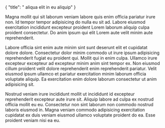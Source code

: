 {
  "title": " aliqua elit in eu aliquip"
}

Magna mollit qui sit laborum veniam labore quis enim officia pariatur irure non. Id tempor tempor adipisicing do nulla eu sit ad. Labore eiusmod exercitation incididunt excepteur proident Lorem laborum aliquip culpa proident consectetur. Do anim ipsum qui elit Lorem aute velit minim aute reprehenderit.

Labore officia sint enim aute minim sint sunt deserunt elit et cupidatat dolore dolore. Consectetur dolor minim commodo ut irure ipsum adipisicing reprehenderit fugiat eu proident qui. Mollit qui in enim culpa. Ullamco irure excepteur excepteur ad excepteur minim anim sint tempor ex. Non eiusmod cillum proident velit dolore reprehenderit enim reprehenderit pariatur. Velit eiusmod ipsum ullamco et pariatur exercitation minim laborum officia voluptate aliquip. Ea exercitation enim dolore laborum consectetur ut anim adipisicing sit.

Nostrud veniam irure incididunt mollit ut incididunt id excepteur reprehenderit excepteur aute irure sit. Aliquip labore ad culpa ex nostrud officia mollit eu eu. Consectetur non sint laborum non commodo nostrud laboris eiusmod in. Magna veniam commodo adipisicing exercitation cupidatat ex duis veniam eiusmod ullamco voluptate proident do ea. Esse proident veniam nisi ea eu.